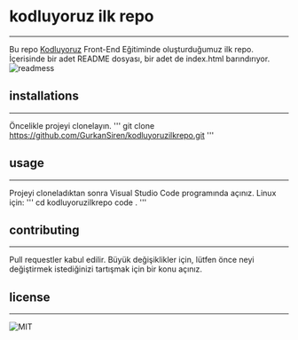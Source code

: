 # kodluyoruz ilk repo

---
Bu repo [Kodluyoruz](https://kodluyoruz.org/tr/kodluyoruz/) Front-End Eğitiminde oluşturduğumuz ilk repo. İçerisinde bir adet README dosyası, bir adet de index.html barındırıyor.
![readmess](https://www.hizliresim.com/qkr4ujd)

## installations

---
Öncelikle projeyi clonelayın.
'''
git clone <https://github.com/GurkanSiren/kodluyoruzilkrepo.git>
'''

## usage

---
Projeyi cloneladıktan sonra Visual Studio Code programında açınız.
Linux için:
'''
cd kodluyoruzilkrepo
code .
'''

## contributing

---
Pull requestler kabul edilir. Büyük değişiklikler için, lütfen önce neyi değiştirmek istediğinizi tartışmak için bir konu açınız.

## license

---
![MIT](https://choosealicense.com/licenses/mit/)
